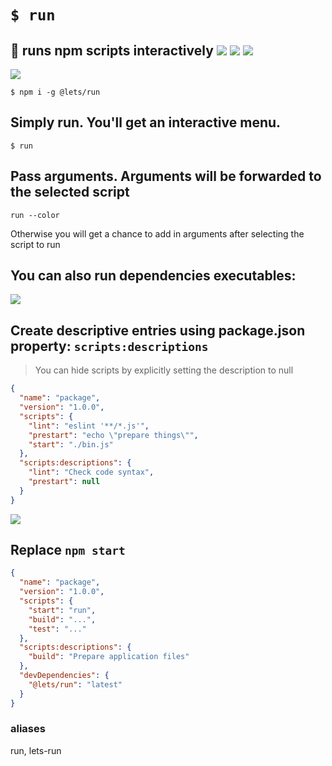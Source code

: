 # `$ run`
## 👟 runs npm scripts interactively [![](https://img.shields.io/npm/v/@lets/run.svg)](https://www.npmjs.com/package/@lets/run) [![](https://github.com/omrilotan/run/workflows/Publish/badge.svg)](https://github.com/omrilotan/run/actions) [![](https://img.shields.io/badge/source--000000.svg?logo=github&style=social)](https://github.com/omrilotan/run)

![](https://user-images.githubusercontent.com/516342/68541500-02d39b00-03a9-11ea-9df6-fd0d880af441.gif)

```
$ npm i -g @lets/run
```

## Simply run. You'll get an interactive menu.
```
$ run
```

## Pass arguments. Arguments will be forwarded to the selected script
```
run --color
```

Otherwise you will get a chance to add in arguments after selecting the script to run

## You can also run dependencies executables:

![](https://user-images.githubusercontent.com/516342/69226314-9e72c180-0b88-11ea-8fc2-fd5ff3aac71f.gif)

## Create descriptive entries using package.json property: `scripts:descriptions`

> You can hide scripts by explicitly setting the description to null
```json
{
  "name": "package",
  "version": "1.0.0",
  "scripts": {
    "lint": "eslint '**/*.js'",
    "prestart": "echo \"prepare things\"",
    "start": "./bin.js"
  },
  "scripts:descriptions": {
    "lint": "Check code syntax",
    "prestart": null
  }
}
```

![](https://user-images.githubusercontent.com/516342/69716427-a4314f80-1112-11ea-957f-3385b9e0155a.png)

## Replace `npm start`

```json
{
  "name": "package",
  "version": "1.0.0",
  "scripts": {
    "start": "run",
    "build": "...",
    "test": "..."
  },
  "scripts:descriptions": {
    "build": "Prepare application files"
  },
  "devDependencies": {
    "@lets/run": "latest"
  }
}
```

### aliases

run, lets-run
